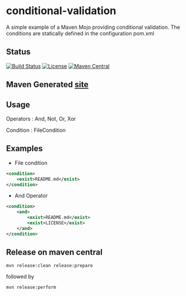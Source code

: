 conditional-validation
======================
A simple example of a Maven Mojo providing conditional validation. The conditions are statically defined in the configuration pom.xml

## Status 

[![Build Status](https://travis-ci.org/bmaggi/conditional-validation.svg?branch=master)](https://travis-ci.org/bmaggi/conditional-validation)
[![License](http://img.shields.io/badge/license-APACHE2-blue.svg)](http://www.apache.org/licenses/LICENSE-2.0)
[![Maven Central](https://maven-badges.herokuapp.com/maven-central/com.github.bmaggi/conditional-validation/badge.svg?style=plastic)](https://maven-badges.herokuapp.com/maven-central/com.github.bmaggi/conditional-validation)

## Maven Generated [site](http://bmaggi.github.io/conditional-validation/)

## Usage
 Operators : And, Not, Or, Xor 
 
 Condition : FileCondition 
 
 ## Examples
  * File condition
```xml
<condition>
	<exist>README.md</exist>
</condition>
```  							
  * And Operator
```xml
<condition>
	<and>
		<exist>README.md</exist>
		<exist>LICENSE</exist>						
	</and>
</condition>
```  

## Release on maven central
```  
mvn release:clean release:prepare 
```  
followed by
```  
mvn release:perform
```  
